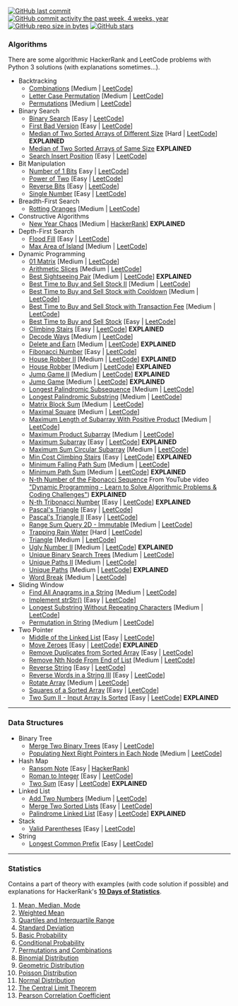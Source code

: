 [![GitHub last commit](https://img.shields.io/github/last-commit/pai-pai/python-practice.svg)](https://github.com/pai-pai/python-practice)
[![GitHub commit activity the past week, 4 weeks, year](https://img.shields.io/github/commit-activity/y/pai-pai/python-practice.svg)](https://github.com/pai-pai/python-practice)
[![GitHub repo size in bytes](https://img.shields.io/github/repo-size/pai-pai/python-practice.svg)](https://github.com/pai-pai/python-practice)
[![GitHub stars](https://img.shields.io/github/stars/pai-pai/python-practice.svg)](https://github.com/pai-pai/python-practice)

### Algorithms
There are some algorithmic HackerRank and LeetCode problems with Python 3 solutions (with explanations sometimes...).
- Backtracking
  - [Combinations](https://github.com/pai-pai/python-practice/blob/master/Algorithms/Backtracking/Combinations.ipynb) [Medium | [LeetCode](https://leetcode.com/problems/combinations/)]
  - [Letter Case Permutation](https://github.com/pai-pai/python-practice/blob/master/Algorithms/Backtracking/Letter%20Case%20Permutation.ipynb) [Medium | [LeetCode](https://leetcode.com/problems/letter-case-permutation/)]
  - [Permutations](https://github.com/pai-pai/python-practice/blob/master/Algorithms/Backtracking/Permutations.ipynb) [Medium | [LeetCode](https://leetcode.com/problems/permutations/)]
- Binary Search
  - [Binary Search](https://github.com/pai-pai/python-practice/blob/master/Algorithms/Binary%20Search/Binary%20Search.ipynb) [Easy | [LeetCode](https://leetcode.com/problems/binary-search/)]
  - [First Bad Version](https://github.com/pai-pai/python-practice/blob/master/Algorithms/Binary%20Search/First%20Bad%20Version.ipynb) [Easy | [LeetCode](https://leetcode.com/problems/two-sum/)]
  - [Median of Two Sorted Arrays of Different Size](https://github.com/pai-pai/python-practice/blob/master/Algorithms/Binary%20Search/Median%20of%20Two%20Sorted%20Arrays%20of%20Different%20Size.ipynb) [Hard | [LeetCode](https://leetcode.com/problems/median-of-two-sorted-arrays/)] **EXPLAINED**
  - [Median of Two Sorted Arrays of Same Size](https://github.com/pai-pai/python-practice/blob/master/Algorithms/Binary%20Search/Median%20of%20Two%20Sorted%20Arrays%20of%20Same%20Size.ipynb) **EXPLAINED**
  - [Search Insert Position](https://github.com/pai-pai/python-practice/blob/master/Algorithms/Binary%20Search/Search%20Insert%20Position.ipynb) [Easy | [LeetCode](https://leetcode.com/problems/search-insert-position/)]
- Bit Manipulation
  - [Number of 1 Bits](https://github.com/pai-pai/python-practice/blob/master/Algorithms/Bit%20Manipulation/Number%20of%201%20Bits.ipynb) Easy | [LeetCode](https://leetcode.com/problems/number-of-1-bits/)]
  - [Power of Two](https://github.com/pai-pai/python-practice/blob/master/Algorithms/Bit%20Manipulation/Power%20of%20Two.ipynb) [Easy | [LeetCode](https://leetcode.com/problems/power-of-two/)]
  - [Reverse Bits](https://github.com/pai-pai/python-practice/blob/master/Algorithms/Bit%20Manipulation/Reverse%20Bits.ipynb) [Easy | [LeetCode](https://leetcode.com/problems/reverse-bits/)]
  - [Single Number](https://github.com/pai-pai/python-practice/blob/master/Algorithms/Bit%20Manipulation/Single%20Number.ipynb) [Easy | [LeetCode](https://leetcode.com/problems/single-number/)]
- Breadth-First Search
  - [Rotting Oranges](https://github.com/pai-pai/python-practice/blob/master/Algorithms/Breadth-First%20Search/Rotting%20Oranges.ipynb) [Medium | [LeetCode](https://leetcode.com/problems/rotting-oranges/)]
- Constructive Algorithms
  - [New Year Chaos](https://github.com/pai-pai/python-practice/blob/master/Algorithms/Constructive%20Algorithms/New%20Year%20Chaos.ipynb) [Medium | [HackerRank](https://www.hackerrank.com/challenges/new-year-chaos/problem)] **EXPLAINED**
- Depth-First Search
  - [Flood Fill](https://github.com/pai-pai/python-practice/blob/master/Algorithms/Depth-First%20Search/Flood%20Fill.ipynb) [Easy | [LeetCode](https://leetcode.com/problems/flood-fill/)]
  - [Max Area of Island](https://github.com/pai-pai/python-practice/blob/master/Algorithms/Depth-First%20Search/Max%20Area%20of%20Island.ipynb) [Medium | [LeetCode](https://leetcode.com/problems/max-area-of-island/)]
- Dynamic Programming
  - [01 Matrix](https://github.com/pai-pai/python-practice/blob/master/Algorithms/Dynamic%20Programming/01%20Matrix.ipynb) [Medium | [LeetCode](https://leetcode.com/problems/01-matrix/)]
  - [Arithmetic Slices](https://github.com/pai-pai/python-practice/blob/master/Algorithms/Dynamic%20Programming/Arithmetic%20Slices.ipynb) [Medium | [LeetCode](https://leetcode.com/problems/arithmetic-slices/)]
  - [Best Sightseeing Pair](https://github.com/pai-pai/python-practice/blob/master/Algorithms/Dynamic%20Programming/Best%20Sightseeing%20Pair.ipynb) [Medium | [LeetCode](https://leetcode.com/problems/best-sightseeing-pair/)] **EXPLAINED**
  - [Best Time to Buy and Sell Stock II](https://github.com/pai-pai/python-practice/blob/master/Algorithms/Dynamic%20Programming/Best%20Time%20to%20Buy%20and%20Sell%20Stock%20II.ipynb) [Medium | [LeetCode](https://leetcode.com/problems/best-time-to-buy-and-sell-stock-ii/)]
  - [Best Time to Buy and Sell Stock with Cooldown](https://github.com/pai-pai/python-practice/blob/master/Algorithms/Dynamic%20Programming/Best%20Time%20to%20Buy%20and%20Sell%20Stock%20with%20Cooldown.ipynb) [Medium | [LeetCode](https://leetcode.com/problems/best-time-to-buy-and-sell-stock-with-cooldown/)]
  - [Best Time to Buy and Sell Stock with Transaction Fee](https://github.com/pai-pai/python-practice/blob/master/Algorithms/Dynamic%20Programming/Best%20Time%20to%20Buy%20and%20Sell%20Stock%20with%20Transaction%20Fee.ipynb) [Medium | [LeetCode](https://leetcode.com/problems/best-time-to-buy-and-sell-stock-with-transaction-fee/)]
  - [Best Time to Buy and Sell Stock](https://github.com/pai-pai/python-practice/blob/master/Algorithms/Dynamic%20Programming/Best%20Time%20to%20Buy%20and%20Sell%20Stock.ipynb) [Easy | [LeetCode](https://leetcode.com/problems/best-time-to-buy-and-sell-stock/)]
  - [Climbing Stairs](https://github.com/pai-pai/python-practice/blob/master/Algorithms/Dynamic%20Programming/Climbing%20Stairs.ipynb) [Easy | [LeetCode](https://leetcode.com/problems/climbing-stairs/)] **EXPLAINED**
  - [Decode Ways](https://github.com/pai-pai/python-practice/blob/master/Algorithms/Dynamic%20Programming/Decode%20Ways.ipynb) [Medium | [LeetCode](https://leetcode.com/problems/decode-ways/)]
  - [Delete and Earn](https://github.com/pai-pai/python-practice/blob/master/Algorithms/Dynamic%20Programming/Delete%20and%20Earn.ipynb) [Medium | [LeetCode](https://leetcode.com/problems/delete-and-earn/)] **EXPLAINED**
  - [Fibonacci Number](https://github.com/pai-pai/python-practice/blob/master/Algorithms/Dynamic%20Programming/Fibonacci%20Number.ipynb) [Easy | [LeetCode](https://leetcode.com/problems/fibonacci-number/)]
  - [House Robber II](https://github.com/pai-pai/python-practice/blob/master/Algorithms/Dynamic%20Programming/House%20Robber%20II.ipynb) [Medium | [LeetCode](https://leetcode.com/problems/house-robber-ii/)] **EXPLAINED**
  - [House Robber](https://github.com/pai-pai/python-practice/blob/master/Algorithms/Dynamic%20Programming/House%20Robber.ipynb) [Medium | [LeetCode](https://leetcode.com/problems/house-robber/)] **EXPLAINED**
  - [Jump Game II](https://github.com/pai-pai/python-practice/blob/master/Algorithms/Dynamic%20Programming/Jump%20Game%20II.ipynb) [Medium | [LeetCode](https://leetcode.com/problems/jump-game-ii/)] **EXPLAINED**
  - [Jump Game](https://github.com/pai-pai/python-practice/blob/master/Algorithms/Dynamic%20Programming/Jump%20Game.ipynb) [Medium | [LeetCode](https://leetcode.com/problems/jump-game/)] **EXPLAINED**
  - [Longest Palindromic Subsequence](https://github.com/pai-pai/python-practice/blob/master/Algorithms/Dynamic%20Programming/Longest%20Palindromic%20Subsequence.ipynb) [Medium | [LeetCode](https://leetcode.com/problems/longest-palindromic-subsequence/)]
  - [Longest Palindromic Substring](https://github.com/pai-pai/python-practice/blob/master/Algorithms/Dynamic%20Programming/Longest%20Palindromic%20Substring.ipynb) [Medium | [LeetCode](https://leetcode.com/problems/longest-palindromic-substring/)]
  - [Matrix Block Sum](https://github.com/pai-pai/python-practice/blob/master/Algorithms/Dynamic%20Programming/Matrix%20Block%20Sum.ipynb) [Medium | [LeetCode](https://leetcode.com/problems/matrix-block-sum/)]
  - [Maximal Square](https://github.com/pai-pai/python-practice/blob/master/Algorithms/Dynamic%20Programming/Maximal%20Square.ipynb) [Medium | [LeetCode](https://leetcode.com/problems/maximal-square/)]
  - [Maximum Length of Subarray With Positive Product](https://github.com/pai-pai/python-practice/blob/master/Algorithms/Dynamic%20Programming/Maximum%20Length%20of%20Subarray%20With%20Positive%20Product.ipynb) [Medium | [LeetCode](https://leetcode.com/problems/maximum-length-of-subarray-with-positive-product/)]
  - [Maximum Product Subarray](https://github.com/pai-pai/python-practice/blob/master/Algorithms/Dynamic%20Programming/Maximum%20Product%20Subarray.ipynb) [Medium | [LeetCode](https://leetcode.com/problems/maximum-product-subarray/)]
  - [Maximum Subarray](https://github.com/pai-pai/python-practice/blob/master/Algorithms/Dynamic%20Programming/Maximum%20Subarray.ipynb) [Easy | [LeetCode](https://leetcode.com/problems/maximum-subarray/)] **EXPLAINED**
  - [Maximum Sum Circular Subarray](https://github.com/pai-pai/python-practice/blob/master/Algorithms/Dynamic%20Programming/Maximum%20Sum%20Circular%20Subarray.ipynb) [Medium | [LeetCode](https://leetcode.com/problems/maximum-sum-circular-subarray/)]
  - [Min Cost Climbing Stairs](https://github.com/pai-pai/python-practice/blob/master/Algorithms/Dynamic%20Programming/Min%20Cost%20Climbing%20Stairs.ipynb) [Easy | [LeetCode](https://leetcode.com/problems/min-cost-climbing-stairs/)] **EXPLAINED**
  - [Minimum Falling Path Sum](https://github.com/pai-pai/python-practice/blob/master/Algorithms/Dynamic%20Programming/Minimum%20Falling%20Path%20Sum.ipynb) [Medium | [LeetCode](https://leetcode.com/problems/minimum-falling-path-sum/)]
  - [Minimum Path Sum](https://github.com/pai-pai/python-practice/blob/master/Algorithms/Dynamic%20Programming/Minimum%20Path%20Sum.ipynb) [Medium | [LeetCode](https://leetcode.com/problems/minimum-path-sum/)] **EXPLAINED**
  - [N-th Number of the Fibonacci Sequence](https://github.com/pai-pai/python-practice/blob/master/Algorithms/Dynamic%20Programming/N-th%20Number%20of%20the%20Fibonacci%20Sequence.ipynb) From YouTube video ["Dynamic Programming - Learn to Solve Algorithmic Problems & Coding Challenges"](https://youtu.be/oBt53YbR9Kk)) **EXPLAINED**
  - [N-th Tribonacci Number](https://github.com/pai-pai/python-practice/blob/master/Algorithms/Dynamic%20Programming/N-th%20Tribonacci%20Number.ipynb) [Easy | [LeetCode](https://leetcode.com/problems/n-th-tribonacci-number/)] **EXPLAINED**
  - [Pascal's Triangle](https://github.com/pai-pai/python-practice/blob/master/Algorithms/Dynamic%20Programming/Pascal's%20Triangle%20II.ipynb) [Easy | [LeetCode](https://leetcode.com/problems/pascals-triangle/)]
  - [Pascal's Triangle II](https://github.com/pai-pai/python-practice/blob/master/Algorithms/Dynamic%20Programming/Pascal's%20Triangle.ipynb) [Easy | [LeetCode](https://leetcode.com/problems/pascals-triangle-ii/)]
  - [Range Sum Query 2D - Immutable](https://github.com/pai-pai/python-practice/blob/master/Algorithms/Dynamic%20Programming/Range%20Sum%20Query%202D%20-%20Immutable.ipynb) [Medium | [LeetCode](https://leetcode.com/problems/range-sum-query-2d-immutable/)]
  - [Trapping Rain Water](https://github.com/pai-pai/python-practice/blob/master/Algorithms/Dynamic%20Programming/Trapping%20Rain%20Water.ipynb) [Hard | [LeetCode](https://leetcode.com/problems/trapping-rain-water/)]
  - [Triangle](https://github.com/pai-pai/python-practice/blob/master/Algorithms/Dynamic%20Programming/Triangle.ipynb) [Medium | [LeetCode](https://leetcode.com/problems/triangle/)]
  - [Ugly Number II](https://github.com/pai-pai/python-practice/blob/master/Algorithms/Dynamic%20Programming/Ugly%20Number%20II.ipynb) [Medium | [LeetCode](https://leetcode.com/problems/ugly-number-ii/)] **EXPLAINED**
  - [Unique Binary Search Trees](https://github.com/pai-pai/python-practice/blob/master/Algorithms/Dynamic%20Programming/Unique%20Binary%20Search%20Trees.ipynb) [Medium | [LeetCode](https://leetcode.com/problems/unique-binary-search-trees/)]
  - [Unique Paths II](https://github.com/pai-pai/python-practice/blob/master/Algorithms/Dynamic%20Programming/Unique%20Paths%20II.ipynb) [Medium | [LeetCode](https://leetcode.com/problems/unique-paths-ii/)]
  - [Unique Paths](https://github.com/pai-pai/python-practice/blob/master/Algorithms/Dynamic%20Programming/Unique%20Paths.ipynb) [Medium | [LeetCode](https://leetcode.com/problems/unique-paths/)] **EXPLAINED**
  - [Word Break](https://github.com/pai-pai/python-practice/blob/master/Algorithms/Dynamic%20Programming/Word%20Break.ipynb) [Medium | [LeetCode](https://leetcode.com/problems/word-break)]
- Sliding Window
  - [Find All Anagrams in a String](https://github.com/pai-pai/python-practice/blob/master/Algorithms/Sliding%20Window/Find%20All%20Anagrams%20in%20a%20String.ipynb) [Medium | [LeetCode](https://leetcode.com/problems/find-all-anagrams-in-a-string/)]
  - [Implement strStr()](https://github.com/pai-pai/python-practice/blob/master/Algorithms/Sliding%20Window/Implement%20strStr().ipynb) [Easy | [LeetCode](https://leetcode.com/problems/implement-strstr/)]
  - [Longest Substring Without Repeating Characters](https://github.com/pai-pai/python-practice/blob/master/Algorithms/Sliding%20Window/Longest%20Substring%20Without%20Repeating%20Characters.ipynb) [Medium | [LeetCode](https://leetcode.com/problems/longest-substring-without-repeating-characters/)]
  - [Permutation in String](https://github.com/pai-pai/python-practice/blob/master/Algorithms/Sliding%20Window/Permutation%20in%20String.ipynb) [Medium | [LeetCode](https://leetcode.com/problems/permutation-in-string/)]
- Two Pointer
  - [Middle of the Linked List](https://github.com/pai-pai/python-practice/blob/master/Algorithms/Two%20Pointer/Middle%20of%20the%20Linked%20List.ipynb) [Easy | [LeetCode](https://leetcode.com/problems/middle-of-the-linked-list/)]
  - [Move Zeroes](https://github.com/pai-pai/python-practice/blob/master/Algorithms/Two%20Pointer/Move%20Zeroes.ipynb) [Easy | [LeetCode](https://leetcode.com/problems/move-zeroes/)] **EXPLAINED**
  - [Remove Duplicates from Sorted Array](https://github.com/pai-pai/python-practice/blob/master/Algorithms/Two%20Pointer/Remove%20Duplicates%20from%20Sorted%20Array.ipynb) [Easy | [LeetCode](https://leetcode.com/problems/remove-duplicates-from-sorted-array/)]
  - [Remove Nth Node From End of List](https://github.com/pai-pai/python-practice/blob/master/Algorithms/Two%20Pointer/Remove%20Nth%20Node%20From%20End%20of%20List.ipynb) [Medium | [LeetCode](https://leetcode.com/problems/remove-nth-node-from-end-of-list/)]
  - [Reverse String](https://github.com/pai-pai/python-practice/blob/master/Algorithms/Two%20Pointer/Reverse%20String.ipynb) [Easy | [LeetCode](https://leetcode.com/problems/reverse-string/)]
  - [Reverse Words in a String III](https://github.com/pai-pai/python-practice/blob/master/Algorithms/Two%20Pointer/Reverse%20Words%20in%20a%20String%20III.ipynb) [Easy | [LeetCode](https://leetcode.com/problems/reverse-words-in-a-string-iii/)]
  - [Rotate Array](https://github.com/pai-pai/python-practice/blob/master/Algorithms/Two%20Pointer/Rotate%20Array.ipynb) [Medium | [LeetCode](https://leetcode.com/problems/rotate-array/)]
  - [Squares of a Sorted Array](https://github.com/pai-pai/python-practice/blob/master/Algorithms/Two%20Pointer/Squares%20of%20a%20Sorted%20Array.ipynb) [Easy | [LeetCode](https://leetcode.com/problems/squares-of-a-sorted-array/)]
  - [Two Sum II - Input Array Is Sorted](https://github.com/pai-pai/python-practice/blob/master/Algorithms/Two%20Pointer/Two%20Sum%20II%20-%20Input%20Array%20Is%20Sorted.ipynb) [Easy | [LeetCode](https://leetcode.com/problems/two-sum-ii-input-array-is-sorted/)] **EXPLAINED**
___
### Data Structures
- Binary Tree
  - [Merge Two Binary Trees](https://github.com/pai-pai/python-practice/blob/master/Data%20Structures/Binary%20Tree/Merge%20Two%20Binary%20Trees.ipynb) [Easy | [LeetCode](https://leetcode.com/problems/merge-two-binary-trees/)]
  - [Populating Next Right Pointers in Each Node](https://github.com/pai-pai/python-practice/blob/master/Data%20Structures/Binary%20Tree/Populating%20Next%20Right%20Pointers%20in%20Each%20Node.ipynb) [Medium | [LeetCode](https://leetcode.com/problems/populating-next-right-pointers-in-each-node/)]
- Hash Map
  - [Ransom Note](https://github.com/pai-pai/python-practice/blob/master/Data%20Structures/Hash%20Map/Ransom%20Note.ipynb) [Easy | [HackerRank](https://www.hackerrank.com/challenges/ctci-ransom-note/problem)]
  - [Roman to Integer](https://github.com/pai-pai/python-practice/blob/master/Data%20Structures/Hash%20Map/Roman%20to%20Integer.ipynb) [Easy | [LeetCode](https://leetcode.com/problems/roman-to-integer/)]
  - [Two Sum](https://github.com/pai-pai/python-practice/blob/master/Data%20Structures/Hash%20Map/Two%20Sum.ipynb) [Easy | [LeetCode](https://leetcode.com/problems/two-sum/)] **EXPLAINED**
- Linked List
  - [Add Two Numbers](https://github.com/pai-pai/python-practice/blob/master/Data%20Structures/Linked%20List/Add%20Two%20Numbers.ipynb) [Medium | [LeetCode](https://leetcode.com/problems/add-two-numbers/)]
  - [Merge Two Sorted Lists](https://github.com/pai-pai/python-practice/blob/master/Data%20Structures/Linked%20List/Merge%20Two%20Sorted%20Lists.ipynb) [Easy | [LeetCode](https://leetcode.com/problems/merge-two-sorted-lists/)]
  - [Palindrome Linked List](https://github.com/pai-pai/python-practice/blob/master/Data%20Structures/Linked%20List/Palindrome%20Linked%20List.ipynb) [Easy | [LeetCode](https://leetcode.com/problems/palindrome-linked-list/)] **EXPLAINED**
- Stack
  - [Valid Parentheses](https://github.com/pai-pai/python-practice/blob/master/Data%20Structures/Stack/Valid%20Parentheses.ipynb) [Easy | [LeetCode](https://leetcode.com/problems/valid-parentheses/)]
- String
  - [Longest Common Prefix](https://github.com/pai-pai/python-practice/blob/master/Data%20Structures/String/Longest%20Common%20Prefix.ipynb) [Easy | [LeetCode](https://leetcode.com/problems/longest-common-prefix/)]
___
### Statistics
Contains a part of theory with examples (with code solution if possible) and explanations for HackerRank's [**10 Days of Statistics**](https://www.hackerrank.com/domains/tutorials/10-days-of-statistics).
01. [Mean, Median, Mode](https://github.com/pai-pai/python-practice/blob/master/Statistics/01%20Mean%2C%20Median%2C%20Mode.ipynb)
02. [Weighted Mean](https://github.com/pai-pai/python-practice/blob/master/Statistics/02%20Weighted%20Mean.ipynb)
03. [Quartiles and Interquartile Range](https://github.com/pai-pai/python-practice/blob/master/Statistics/03%20Quartiles%20and%20Interquartile%20Range.ipynb)
04. [Standard Deviation](https://github.com/pai-pai/python-practice/blob/master/Statistics/04%20Standard%20Deviation.ipynb)
05. [Basic Probability](https://github.com/pai-pai/python-practice/blob/master/Statistics/05%20Basic%20Probability.ipynb)
06. [Conditional Probability](https://github.com/pai-pai/python-practice/blob/master/Statistics/06%20Conditional%20Probability.ipynb)
07. [Permutations and Combinations](https://github.com/pai-pai/python-practice/blob/master/Statistics/07%20Permutations%20and%20Combinations.ipynb)
08. [Binomial Distribution](https://github.com/pai-pai/python-practice/blob/master/Statistics/08%20Binomial%20Distribution.ipynb)
09. [Geometric Distribution](https://github.com/pai-pai/python-practice/blob/master/Statistics/09%20Geometric%20Distribution.ipynb)
10. [Poisson Distribution](https://github.com/pai-pai/python-practice/blob/master/Statistics/10%20Poisson%20Distribution.ipynb)
11. [Normal Distribution](https://github.com/pai-pai/python-practice/blob/master/Statistics/11%20Normal%20Distribution.ipynb)
12. [The Central Limit Theorem](https://github.com/pai-pai/python-practice/blob/master/Statistics/12%20The%20Central%20Limit%20Theorem.ipynb)
13. [Pearson Correlation Coefficient](https://github.com/pai-pai/python-practice/blob/master/Statistics/13%20Pearson%20Correlation%20Coefficient.ipynb)
